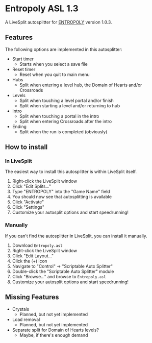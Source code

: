# Entropoly ASL 1.3
A LiveSplit autosplitter for [ENTROPOLY](https://store.steampowered.com/app/2226160/ENTROPOLY/)
version 1.0.3.

## Features
The following options are implemented in this autosplitter:
* Start timer
  * Starts when you select a save file
* Reset timer
  * Reset when you quit to main menu
* Hubs
  * Split when entering a level hub, the Domain of Hearts and/or Crossroads
* Levels
  * Split when touching a level portal and/or finish
  * Split when starting a level and/or returning to hub
* Intro
  * Split when touching a portal in the intro
  * Split when entering Crossroads after the intro
* Ending
  * Split when the run is completed (obviously)

## How to install

### In LiveSplit
The easiest way to install this autosplitter is within LiveSplit itself.
1. Right-click the LiveSplit window
2. Click "Edit Splits..."
3. Type "ENTROPOLY" into the "Game Name" field
4. You should now see that autosplitting is available
5. Click "Activate"
6. Click "Settings"
7. Customize your autosplit options and start speedrunning!

### Manually
If you can't find the autosplitter in LiveSplit, you can install it manually.
1. Download `Entropoly.asl`
2. Right-click the LiveSplit window
3. Click "Edit Layout..."
4. Click the (+) icon
5. Navigate to "Control" -> "Scriptable Auto Splitter"
6. Double-click the "Scriptable Auto Splitter" module
7. Click "Browse..." and browse to `Entropoly.asl`
8. Customize your autosplit options and start speedrunning!

## Missing Features
* Crystals
  * Planned, but not yet implemented
* Load removal
  * Planned, but not yet implemented
* Separate split for Domain of Hearts levels?
  * Maybe, if there's enough demand
